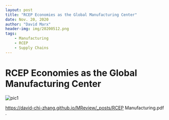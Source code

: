 ```yaml
---
layout: post
title: "RCEP Economies as the Global Manufacturing Center"
date: Nov. 20, 2020
author: "David Marx"
header-img: img/20200512.png
tags:
    - Manufacturing
    - RCEP
    - Supply Chains
---
```


# RCEP Economies as the Global Manufacturing Center

![pic1](https://david-chi-zhang.github.io/MReview/img/20201120RCEP.png)

<a href="Click here to view the full slides." target="_blank"> https://david-chi-zhang.github.io/MReview/_posts/RCEP Manufacturing.pdf .</a>
